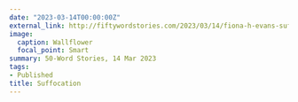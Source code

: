 ```yaml
---
date: "2023-03-14T00:00:00Z"
external_link: http://fiftywordstories.com/2023/03/14/fiona-h-evans-suffocation/
image:
  caption: Wallflower 
  focal_point: Smart
summary: 50-Word Stories, 14 Mar 2023
tags:
- Published
title: Suffocation
---
```

<!--
https://unsplash.com/photos/aLUl0vXcI_I?utm_source=unsplash&utm_medium=referral&utm_content=creditShareLink
-->